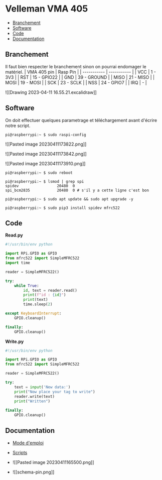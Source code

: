 
# __Velleman VMA 405__

- [Branchement](##**Branchement**)
- [Software](##**Software**)
- [Code](##**Code**)
- [Documentation](##**Documentation**)


## **Branchement**

Il faut bien respecter le branchement sinon on pourrai endomager le matériel.
| VMA 405 pin | Rasp Pin    |
| ----------- | ----------- |
| VCC         | 1 - 3V3     |
| RST         | 15 - GPIO22 |
| GND         | 39 - GROUND |
| MISO        | 21 - MISO   |
| MOSI        | 19 - MOSI   |
| SCK         | 23 - SCLK   |
| NSS         | 24 - GPIO7  |
| IRQ         | -            |

![[Drawing 2023-04-11 16.55.21.excalidraw]]


## **Software**

On doit effectuer quelques parametrage et téléchargement avant d'écrire notre script.

```shell
pi@raspberrypi:~ $ sudo raspi-config
```

![[Pasted image 20230411173822.png]]

![[Pasted image 20230411173842.png]]

![[Pasted image 20230411173910.png]]

```shell
pi@raspberrypi:~ $ sudo reboot
```

```shell
pi@raspberrypi:~ $ lsmod | grep spi
spidev                 20480  0
spi_bcm2835            20480  0 # s'il y a cette ligne c'est bon
```

```shell
pi@raspberrypi:~ $ sudo apt update && sudo apt upgrade -y
```

```shell
pi@raspberrypi:~ $ sudo pip3 install spidev mfrc522
```


## **Code**

**Read.py**

```python
#!/usr/bin/env python

import RPi.GPIO as GPIO
from mfrc522 import SimpleMFRC522
import time

reader = SimpleMFRC522()

try:
    while True:
        id, text = reader.read()
        print(f"id : {id}")
        print(text)
        time.sleep(2)

except KeyboardInterrupt:
    GPIO.cleanup()

finally:
    GPIO.cleanup()
```

**Write.py**

```python
#!/usr/bin/env python

import RPi.GPIO as GPIO 
from mfrc522 import SimpleMFRC522

reader = SimpleMFRC522() 

try: 
	text = input('New data:')
	print("Now place your tag to write")
	reader.write(text)
	print("Written")
	
finally:
	GPIO.cleanup()
```


## **Documentation**

- [Mode d'emploi](https://www.velleman.eu/downloads/29/vma405_a4v03.pdf)

- [Scripts](https://pimylifeup.com/raspberry-pi-rfid-rc522/)

- ![[Pasted image 20230411165500.png]]

- ![[schema-pin.png]]

